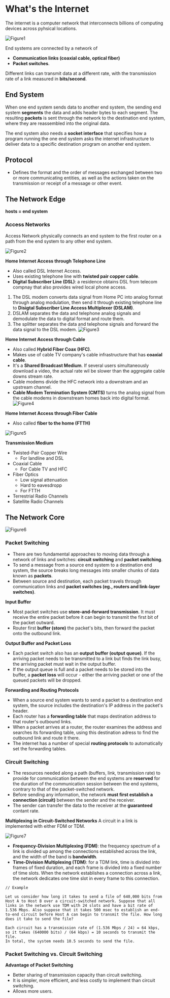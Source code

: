 # What's the Internet

The internet is a computer network that interconnects billions of computing devices across pyhsical locations.

![Figure1](./image/Figure1.png)

End systems are connected by a network of
* **Communication links (coaxial cable, optical fiber)**
* **Packet switches**. 


Different links can transmit data at a different rate, with the transmission rate of a link measured in **bits/second**.

## End System
When one end system sends data to another end system, the sending end system **segments** the data and adds header bytes to each segment. The resulting **packets** is sent through the network to the destination end system, where they are reassembled into the original data.

The end system also needs a **socket interface** that specifies how a program running the one end system asks the internet infrastructure to deliver data to a specific destination program on another end system.

## Protocol
* Defines the format and the order of messages exchanged between two or more communicating entities, as well as the actions taken on the transmission or receipt of a message or other event.

## The Network Edge
**hosts = end system**

### Access Networks
Access Network physically connects an end system to the first router on a path from the end system to any other end system.

![Figure2](./image/Figure2.png)

**Home Internet Access through Telephone Line**
* Also called DSL Internet Access.
* Uses existing telephone line with **twisted pair copper cable**.
* **Digital Subscriber Line (DSL)**: a residence obtains DSL from telecom compnay that also provides wired local phone access.
1.  The DSL modem converts data signal from Home PC into analog format through analog modulation, then send it through existing telephone line to **Disigtal Subscriber Line Access Multiplexer (DSLAM)**.
2.  DSLAM separates the data and telephone analog signals and demodulate the data to digital format and route them.
3. The splitter separates the data and telephone signals and forward the data signal to the DSL modem.
![Figure3](./image/Figure3.png)

**Home Internet Access through Cable**
* Also called **Hybrid Fiber Coax (HFC)**.
* Makes use of cable TV company's cable infrastructure that has **coaxial cable**.
* It's a **Shared Broadcast Medium**. If several users simultaneously download a video, the actual rate wil be slower than the aggregate cable downs stream rate.
* Cable modems divide the HFC network into a downstram and an upstream channel.
* **Cable Modem Termination System (CMTS)** turns the analog signal from the cable modems in downstream homes back into digital format.
![Figure4](./image/Figure4.png)

**Home Internet Access through Fiber Cable**
* Also called **fiber to the home (FTTH)**

![Figure5](./image/Figure5.png)

**Transmission Medium**
* Twisted-Pair Copper Wire
    * For landline and DSL
* Coaxial Cable
    * For Cable TV and HFC
* Fiber Optics
    * Low signal attenuation
    * Hard to eavesdropp
    * For FTTH
* Terrestrial Radio Channels
* Satellite Radio Channels

## The Network Core

![Figure6](./image/Figure6.png)

### Packet Switching
* There are two fundamental approaches to moving data through a network of links and switches: **circuit switching** and **packet switching**.
* To send a message from a source end system to a destination end system, the source breaks long messages into smaller chunks of data known as **packets**.
* Between source and destination, each packet travels through communication links and **packet switches (eg., routers and link-layer switches)**.

**Input Buffer**
* Most packet switches use **store-and-forward transmission**. It must receive the entire packet before it can begin to transmit the first bit of the packet outward.
* Router first **buffer (store)** the packet's bits, then forward the packet onto the outbound link.

**Output Buffer and Packet Loss**
* Each packet switch also has an **output buffer (output queue)**. If the arriving packet needs to be transmitted to a link but finds the link busy, the arriving packet must wait in the output buffer.
* If the output queue is full and a packet needs to be stored into the buffer, a **packet loss** will occur - either the arriving packet or one of the queued packets will be dropped.

**Forwarding and Routing Protocols**
* When a source end system wants to send a packet to a destination end system, the source includes the destination's IP address in the packet's header.
* Each router has a **forwarding table** that maps destination address to that router's outbound links. 
* When a packet arrives at a router, the router examines the address and searches its forwarding table, using this destination adress to find the outbound link and route it there.
* The internet has a number of special **routing protocols** to automatically set the forwarding tables.


### Circuit Switching
* The resources needed along a path (buffers, link, transmission rate) to provide for communication between the end systems are **reserved** for the duration of the communication session between the end systems, contrary to that of the packet-switched network.
* Before sending any information, the network **must first establish a connection (circuit)** between the sender and the receiver.
* The sender can transfer the data to the receiver at the **guaranteed** contant rate.

**Multiplexing in Circuit-Switched Networks**
A circuit in a link is implemented with either FDM or TDM.

![Figure7](./image/Figure7.png)

* **Frequency-Division Multiplexing (FDM)**: the frequency spectrum of a link is divided up among the connections established across the link, and the width of the band is **bandwidth**.
* **Time-Division Multiplexing (TDM)**: for a TDM link, time is divided into frames of fixed duration, and each frame is divided into a fixed number of time slots. When the network establishes a connection across a link, the network dedicates one time slot in every frame to this connection.

```
// Example

Let us consider how long it takes to send a file of 640,000 bits from Host A to Host B over a circuit-switched network. Suppose that all links in the network use TDM with 24 slots and have a bit rate of 1.536 Mbps. Also suppose that it takes 500 msec to establish an end-to-end circuit before Host A can begin to transmit the file. How long does it take to send the file?

Each circuit has a transmission rate of (1.536 Mbps / 24) = 64 kbps, so it takes (640000 bits) / (64 kbps) = 10 seconds to transmit the file. 
In total, the system needs 10.5 seconds to send the file.
```

### Packet Switching vs. Circuit Switching
**Advantage of Packet Switching**
* Better sharing of transmission capacity than circuit switching.
* It is simpler, more efficient, and less costly to implement than circuit switching.
* Allows more users.